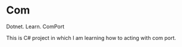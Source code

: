 # Com
Dotnet. Learn. ComPort

This is C# project in which I am learning how to acting with com port.
